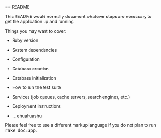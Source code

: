 == README

This README would normally document whatever steps are necessary to get the
application up and running.

Things you may want to cover:

* Ruby version

* System dependencies

* Configuration

* Database creation

* Database initialization

* How to run the test suite

* Services (job queues, cache servers, search engines, etc.)

* Deployment instructions

* ...
ehuahuashu

Please feel free to use a different markup language if you do not plan to run
<tt>rake doc:app</tt>.
